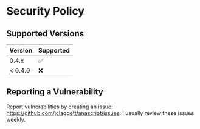 # Security Policy

## Supported Versions

| Version | Supported          |
| ------- | ------------------ |
| 0.4.x   | :white_check_mark: |
| < 0.4.0 | :x:                |

## Reporting a Vulnerability

Report vulnerabilities by creating an issue: https://github.com/jclaggett/anascript/issues. I usually review these issues weekly.
